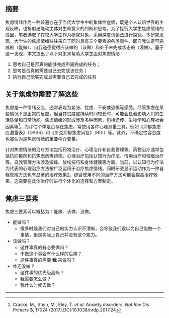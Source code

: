 
## 摘要

焦虑情绪作为一种普遍存在于当代大学生中的集体性症候，既是个人认识世界的主观反映，也折射出能动主体对生命意义的判断和思考。为了探究大学生焦虑情绪的成因，笔者选取了在校大学生作为研究对象，采用深度访谈法进行探究。本研究发现，大学生的焦虑情绪往往来自于同时具有三个要素的各类事件，即自我认定可完成的（能做）、自我道德觉得应该做的（该做）和处于未完成状态的（没做）。基于这一发现，本文提出了以下对策来帮助大学生面对焦虑情绪：

1.  思考自己是否真的能够完成所需完成的任务；
2.  思考是否真的需要自己去完成该任务；
3.  执行自己能够完成且需要自己去完成的任务

## 关于焦虑你需要了解这些

焦虑是一种情绪反应，通常表现为紧张、忧虑、不安或恐惧等感受。尽管焦虑在某些情况下是正常的反应，但当其过度或持续时间较长时，可能会显著影响人们的生活质量和日常功能。焦虑情绪的形成涉及多种因素，包括遗传、生物学和心理社会因素等[^AnxietyDisorders]。为评估个体是否存在焦虑，常使用各种心理测量工具，例如《抑郁焦虑应激量表》（DASS）和《贝克抑郁焦虑问卷》（BDI）等。此外，不确定性容忍度也被认为是焦虑情绪的重要中介变量。

针对焦虑情绪的治疗方法包括药物治疗、心理治疗和自我管理等。药物治疗通常包括抗抑郁药和抗焦虑药等药物。心理治疗包括认知行为疗法、情境治疗和催眠治疗等。自我管理方法涉及锻炼、放松技巧和身体健康等方面。当前，以认知行为疗法为代表的心理治疗方法被广泛运用于治疗焦虑情绪，同时研究显示运动作为一种自我管理方法也有显著的治疗效果[2](https://chat.openai.com/chat#user-content-fn-smitstartpresnell2012)。综合使用不同的治疗方法可能会提高治疗效果，这需要在具体治疗时进行个体化的选择和方案制定。

## 焦虑三要素

焦虑三要素可以概括为：能做、该做、没做。

- 能做吗？
	- 很多时候我们对自己的实力认识不清晰，会导致我们误以为自己能做一个事情，但是实际上自己并没有这个能力。
- 该做吗？
	- 这件事真的有必要做吗？
	- 不做这个事会有什么样的后果？
	- 这件事真的需要 **我** 来做吗？
- 咋还没做？
	- 这件事的优先级高吗？
	- 我需要怎么做？
	- 我什么时候去做？



---
[^Prof]: 颜印华. 高校女教授的时间焦虑研究[D].广西师范大学,2022.DOI:10.27036/d.cnki.ggxsu.2022.001767.
[^CollegeStudent]: 余小杰.大学生焦虑调查及对策分析[J].科教文汇(上旬刊),2018(08):152-154.DOI:10.16871/j.cnki.kjwha.2018.08.065.
[^AnxietyDisorders]: Craske, M., Stein, M., Eley, T. _et al._ Anxiety disorders. _Nat Rev Dis Primers_ **3**, 17024 (2017).DOI:10.1038/nrdp.2017.24